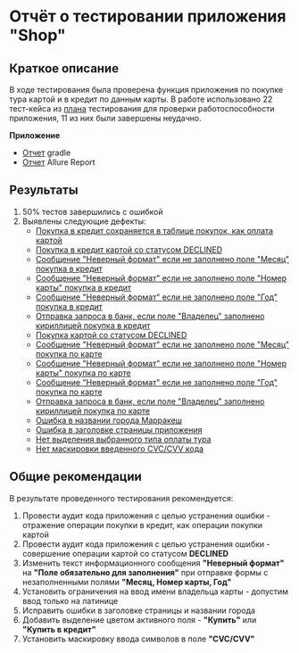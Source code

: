 # Отчёт о тестировании приложения "Shop"

## Краткое описание

В ходе тестирования была проверена функция приложения по покупке тура картой и в кредит по данным карты.
В работе использовано 22 тест-кейса из [плана](Plan.md) тестирования для проверки работоспособности приложения, 11 из них были завершены неудачно.

**Приложение**
* [Отчет](https://qa-diploma.vercel.app/) gradle
* [Отчет](https://allurereportqa.vercel.app/) Allure Report

## Результаты

1. 50% тестов завершились с ошибкой
1. Выявлены следующие дефекты:
    * [Покупка в кредит сохраняется в таблице покупок, как оплата картой](https://github.com/Warlokk/QA-Diploma/issues/1)
    * [Покупка в кредит картой со статусом DECLINED](https://github.com/Warlokk/QA-Diploma/issues/2)
    * [Сообщение "Неверный формат" если не заполнено поле "Месяц" покупка в кредит](https://github.com/Warlokk/QA-Diploma/issues/3)
    * [Сообщение "Неверный формат" если не заполнено поле "Номер карты" покупка в кредит](https://github.com/Warlokk/QA-Diploma/issues/4)
    * [Сообщение "Неверный формат" если не заполнено поле "Год" покупка в кредит](https://github.com/Warlokk/QA-Diploma/issues/5)
    * [Отправка запроса в банк, если поле "Владелец" заполнено кириллицей покупка в кредит](https://github.com/Warlokk/QA-Diploma/issues/6)
    * [Покупка картой со статусом DECLINED](https://github.com/Warlokk/QA-Diploma/issues/7)
    * [Сообщение "Неверный формат" если не заполнено поле "Месяц" покупка по карте](https://github.com/Warlokk/QA-Diploma/issues/8)
    * [Сообщение "Неверный формат" если не заполнено поле "Номер карты" покупка по карте](https://github.com/Warlokk/QA-Diploma/issues/9)
    * [Сообщение "Неверный формат" если не заполнено поле "Год" покупка по карте](https://github.com/Warlokk/QA-Diploma/issues/10)
    * [Отправка запроса в банк, если поле "Владелец" заполнено кириллицей покупка по карте](https://github.com/Warlokk/QA-Diploma/issues/11)    
    * [Ошибка в названии города Марракеш](https://github.com/Warlokk/QA-Diploma/issues/12)
    * [Ошибка в заголовке страницы приложения](https://github.com/Warlokk/QA-Diploma/issues/13)
    * [Нет выделения выбранного типа оплаты тура](https://github.com/Warlokk/QA-Diploma/issues/14)
    * [Нет маскировки введенного CVC/CVV кода](https://github.com/Warlokk/QA-Diploma/issues/15)
## Общие рекомендации

В результате проведенного тестирования рекомендуется:

1. Провести аудит кода приложения с целью устранения ошибки - отражение операции покупки в кредит, как операции покупки картой
1. Провести аудит кода приложения с целью устранения ошибки - совершение операции картой со статусом **DECLINED**
1. Изменить текст информационного сообщения **"Неверный формат"** на **"Поле обязательно для заполнения"** при отправке формы с незаполненными полями **"Месяц, Номер карты, Год"**
1. Установить ограничения на ввод имени владельца карты - допустим ввод только на латинице
1. Исправить ошибки в заголовке страницы и названии города
1. Добавить выделение цветом активного поля - **"Купить"** или **"Купить в кредит"**
1. Установить маскировку ввода символов в поле **"CVC/CVV"**

